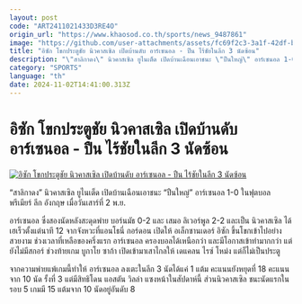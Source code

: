 ```yaml
---
layout: post
code: "ART2411021433D3RE4O"
origin_url: "https://www.khaosod.co.th/sports/news_9487861"
image: "https://github.com/user-attachments/assets/fc69f2c3-3a1f-42df-be3b-6b85a3796585"
title: "อิซัก โขกประตูชัย นิวคาสเซิล เปิดบ้านดับ อาร์เซนอล - ปืน ไร้ชัยในลีก 3 นัดซ้อน"
description: "\"สาลิกาดง\" นิวคาสเซิล ยูไนเต็ด เปิดบ้านเฉือนเอาชนะ \"ปืนใหญ่\" อาร์เซนอล 1-0 ในฟุตบอล พรีเมียร์ ลีก อังกฤษ เมื่อวันเสาร์ที่ 2 พ.ย.อาร์เซนอล ซึ่งสองนัดหลังสะดุ"
category: "SPORTS"
language: "th"
date: 2024-11-02T14:41:00.313Z
---
```


# อิซัก โขกประตูชัย นิวคาสเซิล เปิดบ้านดับ อาร์เซนอล - ปืน ไร้ชัยในลีก 3 นัดซ้อน

[![อิซัก โขกประตูชัย นิวคาสเซิล เปิดบ้านดับ อาร์เซนอล - ปืน ไร้ชัยในลีก 3 นัดซ้อน](https://www.khaosod.co.th/wpapp/uploads/2024/11/Arsenal222.jpg "อิซัก โขกประตูชัย นิวคาสเซิล เปิดบ้านดับ อาร์เซนอล - ปืน ไร้ชัยในลีก 3 นัดซ้อน")](https://www.khaosod.co.th/wpapp/uploads/2024/11/Arsenal222.jpg)

“สาลิกาดง” นิวคาสเซิล ยูไนเต็ด เปิดบ้านเฉือนเอาชนะ “ปืนใหญ่” อาร์เซนอล 1-0 ในฟุตบอล พรีเมียร์ ลีก อังกฤษ เมื่อวันเสาร์ที่ 2 พ.ย.

อาร์เซนอล ซึ่งสองนัดหลังสะดุดพ่าย บอร์นมัธ 0-2 และ เสมอ ลิเวอร์พูล 2-2 และเป็น นิวคาสเซิล ได้เฮเร็วตั้งแต่นาที 12 จากจังหวะที่แอนโธนี่ กอร์ดอน เปิดให้ อเล็กซานเดอร์ อิซัก ขึ้นโขกเข้าไปอย่างสวยงาม ช่วงเวลาที่เหลือของครึ่งแรก อาร์เซนอล ครองบอลได้เหนือกว่า และมีโอกาสเข้าทำมากกว่า แต่ยังไม่มีสกอร์ ช่วงท้ายเกม บูกาโย ซาก้า เปิดเข้ามาเสาไกลให้ เดแคลน ไรซ์ โหม่ง แต่ก็ไม่เป็นประตู

จากความพ่ายแพ้เกมนี้ทำให้ อาร์เซนอล ลงเตะในลีก 3 นัดได้แค่ 1 แต้ม คะแนนยังหยุดที่ 18 คะแนนจาก 10 นัด รั้งที่ 3 แต่มีสิทธิโดน แอสตัน วิลล่า แซงหน้าในสัปดาห์นี้ ส่วนนิวคาสเซิล ชนะนัดแรกในรอบ 5 เกมมี 15 แต้มจาก 10 นัดอยู่อันดับ 8